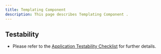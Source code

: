 ```yaml
---
title: Templating Component
description: This page describes Templating Component .
---
```


## Testability

- Please refer to the [Application Testability Checklist](https://design.infor.com/resources/application-testability-checklist) for further details.
